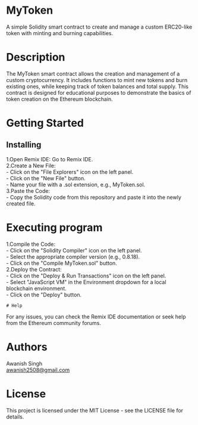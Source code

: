 # MyToken 
A simple Solidity smart contract to create and manage a custom ERC20-like token with minting and burning capabilities.

# Description
The MyToken smart contract allows the creation and management of a custom cryptocurrency. It includes functions to mint new tokens and burn existing ones, while keeping track of token balances and total supply. This contract is designed for educational purposes to demonstrate the basics of token creation on the Ethereum blockchain.

# Getting Started
## Installing
1.Open Remix IDE: Go to Remix IDE.<br>
2.Create a New File:<br>
    - Click on the "File Explorers" icon on the left panel.<br>
    - Click on the "New File" button.<br>
    - Name your file with a .sol extension, e.g., MyToken.sol.<br>
3.Paste the Code:<br>
    - Copy the Solidity code from this repository and paste it into the newly created file.<br>
# Executing program
1.Compile the Code:<br>
    - Click on the "Solidity Compiler" icon on the left panel.<br>
    - Select the appropriate compiler version (e.g., 0.8.18).<br>
    - Click on the "Compile MyToken.sol" button.<br>
2.Deploy the Contract:<br>
    - Click on the "Deploy & Run Transactions" icon on the left panel.<br>
    - Select "JavaScript VM" in the Environment dropdown for a local blockchain environment.<br>
    - Click on the "Deploy" button.
    
    # Help
For any issues, you can check the Remix IDE documentation or seek help from the Ethereum community forums.
# Authors
Awanish Singh<br>
awanish2508@gmail.com
# License
This project is licensed under the MIT License - see the LICENSE file for details.
